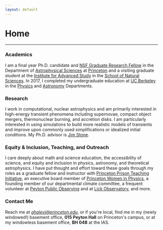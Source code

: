 ```yaml
---
layout: default
---
```

# Home
---

### Academics
I am a final year Ph.D. candidate and [NSF Graduate Research Fellow](https://www.nsfgrfp.org/) in the Department of [Astrophysical Sciences](https://web.astro.princeton.edu) at [Princeton](http://princeton.edu) and a visiting graduate student at the [Institute for Advanced Study](https://www.ias.edu/) in the [School of Natural Sciences](http://sns.ias.edu/). In 2017, I completed my undergraduate education at [UC Berkeley](http://berkeley.edu) in the [Physics](http://physics.berkeley.edu) and [Astronomy](https://astro.berkeley.edu) Departments.

### Research
I work in computational, nuclear astrophysics and am primarily interested in high-energy transient phenomena including supernovae, compact object mergers, thermonuclear burning, and accretion disks. I am particularly interested in using simulations to build more realistic models of transients and improve upon commonly used simplifications or idealized initial conditions. My Ph.D. advisor is [Jim Stone](https://www.sns.ias.edu/jmstone). 

### Equity & Inclusion, Teaching, and Outreach
I care deeply about math and science education, the accessibility of science, and equity and inclusion in physics, astronomy, and theoretical astrophysics. I have put thought and effort toward these goals through my roles as a graduate fellow and instructor with [Princeton Prison Teaching Initiative](https://prisonteaching.org/), an executive board member of [Princeton Women in Physics](https://wip.princeton.edu/), a founding member of our departmental climate committee, a frequent volunteer at [Peyton Public Observing](https://www.astro.princeton.edu/observatory/publicobserving.php) and at [Lick Observatory](https://www.lickobservatory.org/), and more.

### Contact Me
Reach me at [_ghalevi@princeton.edu_](mailto:ghalevi@princeton.edu), or if you're local, find me in my (newly windowed!) basement office, **015 Peyton Hall** on Princeton's campus, or at my windowless basement office, **BH 048** at the IAS.
